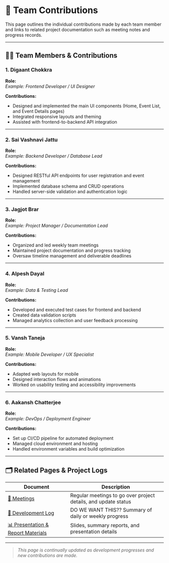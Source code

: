 # 👥 Team Contributions

This page outlines the individual contributions made by each team member and links to related project documentation such as meeting notes and progress records.

---
<!-- Check if needs edits -->

## 🧑‍💻 Team Members & Contributions

### 1. Digaant Chokkra
**Role:**  
_Example: Frontend Developer / UI Designer_

**Contributions:**
- Designed and implemented the main UI components (Home, Event List, and Event Details pages)
- Integrated responsive layouts and theming
- Assisted with frontend-to-backend API integration

---

### 2. Sai Vashnavi Jattu
**Role:**  
_Example: Backend Developer / Database Lead_

**Contributions:**
- Designed RESTful API endpoints for user registration and event management  
- Implemented database schema and CRUD operations  
- Handled server-side validation and authentication logic

---

### 3. Jagjot Brar
**Role:**  
_Example: Project Manager / Documentation Lead_

**Contributions:**
- Organized and led weekly team meetings  
- Maintained project documentation and progress tracking  
- Oversaw timeline management and deliverable deadlines

---

### 4. Alpesh Dayal
**Role:**  
_Example: Data & Testing Lead_

**Contributions:**
- Developed and executed test cases for frontend and backend  
- Created data validation scripts  
- Managed analytics collection and user feedback processing

---

### 5. Vansh Taneja
**Role:**  
_Example: Mobile Developer / UX Specialist_

**Contributions:**
- Adapted web layouts for mobile  
- Designed interaction flows and animations  
- Worked on usability testing and accessibility improvements

---

### 6. Aakansh Chatterjee
**Role:**  
_Example: DevOps / Deployment Engineer_

**Contributions:**
- Set up CI/CD pipeline for automated deployment  
- Managed cloud environment and hosting  
- Handled environment variables and build optimization

---

## 🗂️ Related Pages & Project Logs

| Document | Description |
|-----------|-------------|
| [📝 Meetings ](meetings.md) | Regular meetings to go over project details, and update status |
| [🧾 Development Log](development-log.md) | DO WE WANT THIS?? Summary of daily or weekly progress |
| [📊 Presentation & Report Materials](presentation-materials.md) | Slides, summary reports, and presentation details |

---

> _This page is continually updated as development progresses and new contributions are made._
